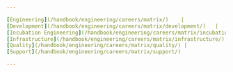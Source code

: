 ```yaml
---

[Engineering](/handbook/engineering/careers/matrix/)    |
[Development](/handbook/engineering/careers/matrix/development/)   |
[Incubation Engineering](/handbook/engineering/careers/matrix/incubation/) |
[Infrastructure](/handbook/engineering/careers/matrix/infrastructure/) |
[Quality](/handbook/engineering/careers/matrix/quality/) |
[Support](/handbook/engineering/careers/matrix/support/)

---
```

